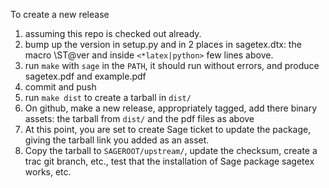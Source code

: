 To create a new release
  1. assuming this repo is checked out already.
  1. bump up the version in setup.py and in 2 places in sagetex.dtx: the macro \ST@ver and inside
     `<*latex|python>` few lines above.
  1. run `make` with `sage` in the `PATH`, it should run without errors, and produce sagetex.pdf and example.pdf
  1. commit and push
  1. run `make dist` to create a tarball in `dist/`
  1. On github, make a new release, appropriately tagged, add there binary assets: the tarball from `dist/` and the pdf files
     as above
  1. At this point, you are set to create Sage ticket to update the package, giving the tarball link you added as an asset.
  1. Copy the tarball to `SAGEROOT/upstream/`, update the checksum, create a trac git branch, etc., test that the
     installation of Sage package sagetex works, etc.
